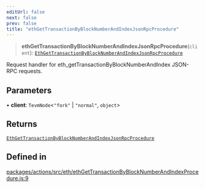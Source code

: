 ```yaml
---
editUrl: false
next: false
prev: false
title: "ethGetTransactionByBlockNumberAndIndexJsonRpcProcedure"
---
```


> **ethGetTransactionByBlockNumberAndIndexJsonRpcProcedure**(`client`): [`EthGetTransactionByBlockNumberAndIndexJsonRpcProcedure`](/reference/tevm/actions/type-aliases/ethgettransactionbyblocknumberandindexjsonrpcprocedure/)

Request handler for eth_getTransactionByBlockNumberAndIndex JSON-RPC requests.

## Parameters

• **client**: `TevmNode`\<`"fork"` \| `"normal"`, `object`\>

## Returns

[`EthGetTransactionByBlockNumberAndIndexJsonRpcProcedure`](/reference/tevm/actions/type-aliases/ethgettransactionbyblocknumberandindexjsonrpcprocedure/)

## Defined in

[packages/actions/src/eth/ethGetTransactionByBlockNumberAndIndexProcedure.js:9](https://github.com/evmts/tevm-monorepo/blob/main/packages/actions/src/eth/ethGetTransactionByBlockNumberAndIndexProcedure.js#L9)
